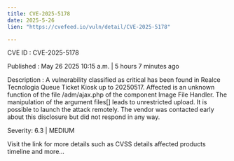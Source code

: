 ```yaml
---
title: CVE-2025-5178
date: 2025-5-26
lien: "https://cvefeed.io/vuln/detail/CVE-2025-5178"

---
```


CVE ID : CVE-2025-5178

Published :  May 26
2025
10:15 a.m. | 5 hours
7 minutes ago

Description : A vulnerability classified as critical has been found in Realce Tecnologia Queue Ticket Kiosk up to 20250517. Affected is an unknown function of the file /adm/ajax.php of the component Image File Handler. The manipulation of the argument files[] leads to unrestricted upload. It is possible to launch the attack remotely. The vendor was contacted early about this disclosure but did not respond in any way.

Severity: 6.3 | MEDIUM

Visit the link for more details
such as CVSS details
affected products
timeline
and more...
